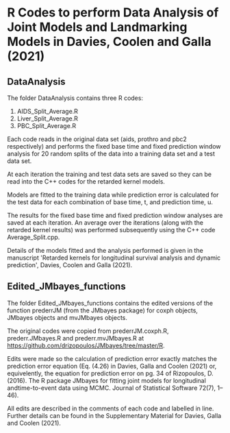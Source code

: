 # R Codes to perform Data Analysis of Joint Models and Landmarking Models in Davies, Coolen and Galla (2021)

## DataAnalysis
The folder DataAnalysis contains three R codes:
1. AIDS_Split_Average.R 
2. Liver_Split_Average.R
3. PBC_Split_Average.R

Each code reads in the original data set (aids, prothro and pbc2 respectively) and performs the fixed base time and fixed prediction window analysis for 20 random splits of the data into a training data set and a test data set. 

At each iteration the training and test data sets are saved so they can be read into the C++ codes for the retarded kernel models.

Models are fitted to the training data while prediction error is calculated for the test data for each combination of base time, t, and prediction time, u.

The results for the fixed base time and fixed prediction window analyses are saved at each iteration. 
An average over the iterations (along with the retarded kernel results) was performed subsequently using the C++ code Average_Split.cpp. 

Details of the models fitted and the analysis performed is given in the manuscript 'Retarded kernels for longitudinal survival analysis and dynamic prediction', Davies, Coolen and Galla (2021). 

## Edited_JMbayes_functions
The folder Edited_JMbayes_functions contains the edited versions of the function prederrJM (from the JMbayes package) for coxph objects, JMbayes objects and mvJMbayes objects. 

The original codes were copied from prederrJM.coxph.R, prederr.JMbayes.R and prederr.mvJMbayes.R at https://github.com/drizopoulos/JMbayes/tree/master/R.

Edits were made so the calculation of prediction error exactly matches the prediction error equation (Eq. (4.26) in Davies, Galla and Coolen (2021) or, equivelently, the equation for prediction error on pg. 34 of Rizopoulos, D. (2016).  The R package JMbayes for fitting joint models for longitudinal andtime-to-event data using MCMC. Journal of Statistical Software 72(7), 1–46). 

All edits are described in the comments of each code and labelled in line. 
Further details can be found in the Supplementary Material for Davies, Galla and Coolen (2021).
